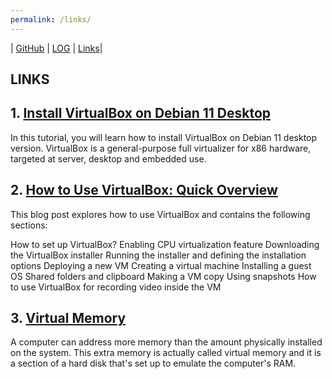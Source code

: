 ```yaml
---
permalink: /links/
---
```




| [GitHub](https://github.com/Bimabara/os212) | [LOG](https://raw.githubusercontent.com/Bimabara/os212/master/TXT/mylog.txt) | [Links](https://bimabara.github.io/os212/links/)|


## LINKS


## 1. [Install VirtualBox on Debian 11 Desktop](https://kifarunix.com/install-virtualbox-on-debian-11-desktop/)

In this tutorial, you will learn how to install VirtualBox on Debian 11 desktop version. VirtualBox is a general-purpose full virtualizer for x86 hardware, targeted at server, desktop and embedded use.

## 2. [How to Use VirtualBox: Quick Overview](https://www.nakivo.com/blog/use-virtualbox-quick-overview/)

This blog post explores how to use VirtualBox and contains the following sections:

How to set up VirtualBox?
Enabling CPU virtualization feature
Downloading the VirtualBox installer
Running the installer and defining the installation options
Deploying a new VM
Creating a virtual machine
Installing a guest OS
Shared folders and clipboard
Making a VM copy
Using snapshots
How to use VirtualBox for recording video inside the VM

## 3. [Virtual Memory](https://www.tutorialspoint.com/operating_system/os_virtual_memory.htm)

A computer can address more memory than the amount physically installed on the system. This extra memory is actually called virtual memory and it is a section of a hard disk that's set up to emulate the computer's RAM.


